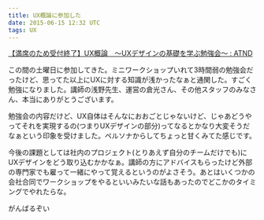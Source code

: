 ```yaml
---
title: UX概論に参加した
date: 2015-06-15 12:32 UTC
tags: UX
---
```


[【満席のため受付終了】UX概論　〜UXデザインの基礎を学ぶ勉強会〜 : ATND](https://atnd.org/events/66918)

この間の土曜日に参加してきた。ミニワークショップいれて3時間弱の勉強会だったけど、思ってた以上にUXに対する知識が浅かったなぁと通関した。すごく勉強になりました。講師の浅野先生、運営の倉光さん、その他スタッフのみなさん、本当にありがとうございます。

勉強会の内容だけど、UX自体はそんなにおおごとじゃないけど、じゃあどうやってそれを実現するの(つまりUXデザインの部分)ってなるとかなり大変そうだなぁという印象を受けました。ペルソナからしてちょっと甘くみてた感じです。

今後の課題としては社内のプロジェクト(とりあえず自分のチームだけでも)にUXデザインをどう取り込むかかなぁ。講師の方にアドバイスもらったけど外部の専門家でも雇って一緒にやって覚えるというのがよさそう。あとはいくつかの会社合同でワークショップをやるといいみたいな話もあったのでどこかのタイミングでやれたらな。

がんばるぞい
